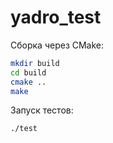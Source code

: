 # yadro_test

Сборка через CMake:

```bash
mkdir build
cd build
cmake ..
make
```
Запуск тестов:

```bash
./test
```
